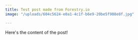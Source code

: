 ```yaml
---
title: Test post made from Forestry.io
image: "/uploads/604c5624-e0a1-4c1f-b6e9-20be5f908e8f.jpg"

---
```

Here's the content of the post!